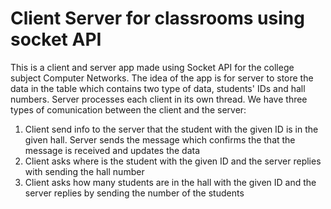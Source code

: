 # Client Server for classrooms using socket API
This is a client and server app made using Socket API for the college subject Computer Networks.
The idea of the app is for server to store the data in the table which contains two type of data, students' IDs and hall numbers. Server processes each client in its own thread. We have three types of comunication between the client and the server:
1. Client send info to the server that the student with the given ID is in the given hall. Server sends the message which confirms the that the message is received and updates the data
2. Client asks where is the student with the given ID and the server replies with sending the hall number
3. Client asks how many students are in the hall with the given ID and the server replies by sending the number of the students
